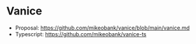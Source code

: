 # Vanice
- Proposal: https://github.com/mikeobank/vanice/blob/main/vanice.md
- Typescript: https://github.com/mikeobank/vanice-ts
